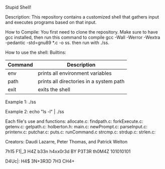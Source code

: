 Stupid Shell!

Description: This repository contains a customized shell that gathers input and executes programs based on that input.

How to Compile: You first need to clone the repository. Make sure to have gcc installed, then run this command to compile gcc -Wall -Werror -Wextra -pedantic -std=gnu89 *.c -o ss.
then run with ./ss.

How to use the shell: 
Builtins:

| Command | Description |
| ------ | ------ |
| env | prints all environment variables |
| path | prints all directories in a system path |
| exit | exits the shell |
 
Example 1: ./ss

Example 2: echo "ls -l" | ./ss

Each file's use and functions:
allocate.c: findpath.c: forkExecute.c: getenv.c: getpath.c: holberton.h: main.c: newPrompt.c: parseInput.c: printenv.c: putchar.c: puts.c: runCommand.c strcmp.c: strdup.c: strlen.c:   

Creators: Daudi Lazarre, Peter Thomas, and Patrick Welton

7h15 F1|_3 H4Z b33n h4xx0r3d BY P3T3R th0M4Z 101010101

D4Uc|: H4$ 3N+3R3D 7H3 CH4+
